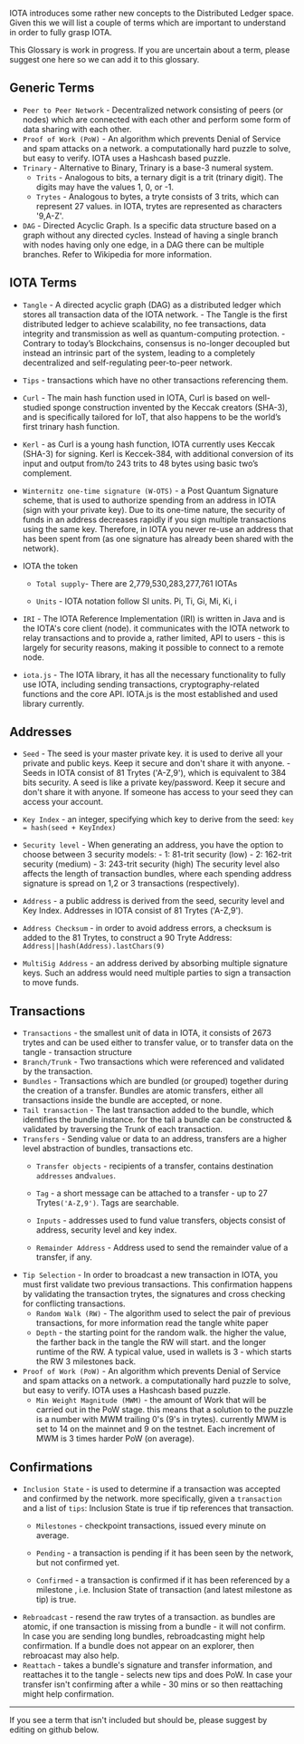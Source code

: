IOTA introduces some rather new concepts to the Distributed Ledger space.  Given this we will list a couple of terms which are important to understand in order to fully grasp IOTA.

This Glossary is work in progress. If you are uncertain about a term, please suggest one here so we can add it to this glossary.

## Generic Terms

- `Peer to Peer Network` - Decentralized network consisting of peers (or nodes) which are connected with each other and perform some form of data sharing with each other.
- `Proof of Work (PoW)` - An algorithm which prevents Denial of Service and spam attacks on a network. a computationally hard puzzle to solve, but easy to verify. IOTA uses a Hashcash based puzzle.
- `Trinary` - Alternative to Binary, Trinary is a base-3 numeral system. 
  - `Trits` - Analogous to bits, a ternary digit is a trit (trinary digit). The digits may have the values 1, 0, or -1.
  - `Trytes` - Analogous to bytes, a tryte consists of 3 trits, which can represent 27 values. in IOTA, trytes are represented as characters '9,A-Z'.
- `DAG` - Directed Acyclic Graph. Is a specific data structure based on a graph without any directed cycles. Instead of having a single branch with nodes having only one edge, in a DAG there can be multiple branches. Refer to Wikipedia for more information.

## IOTA Terms

- `Tangle` - A directed acyclic graph (DAG) as a distributed ledger which stores all transaction data of the IOTA network. - The Tangle is the first distributed ledger to achieve scalability, no fee transactions, data integrity and transmission as well as quantum-computing protection. - Contrary to today’s Blockchains, consensus is no-longer decoupled but instead an intrinsic part of the system, leading to a completely decentralized and self-regulating peer-to-peer network.

- `Tips` - transactions which have no other transactions referencing them.

- `Curl` - The main hash function used in IOTA, Curl is based on well-studied sponge construction invented by the Keccak creators (SHA-3), and is specifically tailored for IoT, that also happens to be the world’s first trinary hash function.

- `Kerl` - as Curl is a young hash function, IOTA currently uses Keccak (SHA-3) for signing. Kerl is Keccek-384, with additional conversion of its input and output from/to 243 trits to 48 bytes using basic two’s complement.

- `Winternitz one-time signature (W-OTS)` - a Post Quantum Signature scheme, that is used to authorize spending from an address in IOTA (sign with your private key). Due to its one-time nature, the security of funds in an address decreases rapidly if you sign multiple transactions using the same key. Therefore, in IOTA you never re-use an address that has been spent from (as one signature has already been shared with the network).

- IOTA the token

  - `Total supply`- There are 2,779,530,283,277,761 IOTAs

  - `Units` - IOTA notation follow SI units. Pi, Ti, Gi, Mi, Ki, i

- `IRI` - The IOTA Reference Implementation (IRI) is written in Java and is the IOTA's core client (node). it communicates with the IOTA network to relay transactions and to provide a, rather limited, API to users - this is largely for security reasons, making it possible to connect to a remote node.

- `iota.js` - The IOTA library, it has all the necessary functionality to fully use IOTA, including sending transactions, cryptography-related functions and the core API. IOTA.js is the most established and used library currently.

## Addresses

- `Seed` - The seed is your master private key. it is used to derive all your private and public keys. Keep it secure and don't share it with anyone. - Seeds in IOTA consist of 81 Trytes ('A-Z,9'), which is equivalent to 384 bits security. A seed is like a private key/password. Keep it secure and don't share it with anyone. If someone has access to your seed they can access your account.

- `Key Index` - an integer, specifying which key to derive from the seed: `key = hash(seed + KeyIndex)`

- `Security level` - When generating an address, you have the option to choose between 3 security models: - 1: 81-trit security (low) - 2: 162-trit security (medium) - 3: 243-trit security (high) The security level also affects the length of transaction bundles, where each spending address signature is spread on 1,2 or 3 transactions (respectively).
- `Address` - a public address is derived from the seed, security level and Key Index. Addresses in IOTA consist of 81 Trytes ('A-Z,9').

- `Address Checksum` - in order to avoid address errors, a checksum is added to the 81 Trytes, to construct a 90 Tryte Address: `Address||hash(Address).lastChars(9)`

- `MultiSig Address` - an address derived by absorbing multiple signature keys. Such an address would need multiple parties to sign a transaction to move funds.

## Transactions

- `Transactions` - the smallest unit of data in IOTA, it consists of 2673 trytes and can be used either to transfer value, or to transfer data on the tangle - transaction structure
- `Branch/Trunk` - Two transactions which were referenced and validated by the transaction.
- `Bundles` - Transactions which are bundled (or grouped) together during the creation of a transfer. Bundles are atomic transfers, either all transactions inside the bundle are accepted, or none.
- `Tail transaction` - The last transaction added to the bundle, which identifies the bundle instance. for the tail a bundle can be constructed & validated by traversing the Trunk of each transaction.
- `Transfers` - Sending value or data to an address, transfers are a higher level abstraction of bundles, transactions etc.
  - `Transfer objects` - recipients of a transfer, contains destination `addresses` and`values`.
  - `Tag` - a short message can be attached to a transfer - up to 27 Trytes`('A-Z,9')`. Tags are searchable.

  - `Inputs` - addresses used to fund value transfers, objects consist of address, security level and key index.

  - `Remainder Address` - Address used to send the remainder value of a transfer, if any.
- `Tip Selection` - In order to broadcast a new transaction in IOTA, you must first validate two previous transactions. This confirmation happens by validating the transaction trytes, the signatures and cross checking for conflicting transactions.
  - `Random Walk (RW)` - The algorithm used to select the pair of previous transactions, for more information read the tangle white paper
  - `Depth` - the starting point for the random walk. the higher the value, the farther back in the tangle the RW will start. and the longer runtime of the RW. A typical value, used in wallets is 3 - which starts the RW 3 milestones back.
- `Proof of Work (PoW)` - An algorithm which prevents Denial of Service and spam attacks on a network. a computationally hard puzzle to solve, but easy to verify. IOTA uses a Hashcash based puzzle.
  - `Min Weight Magnitude (MWM)` - the amount of Work that will be carried out in the PoW stage. this means that a solution to the puzzle is a number with MWM trailing 0's (9's in trytes). currently MWM is set to 14 on the mainnet and 9 on the testnet. Each increment of MWM is 3 times harder PoW (on average).

## Confirmations

- `Inclusion State` - is used to determine if a transaction was accepted and confirmed by the network. more specifically, given a `transaction` and a list of `tips`: Inclusion State is true if tip references that transaction.
  - `Milestones` - checkpoint transactions, issued every minute on average.
  - `Pending` - a transaction is pending if it has been seen by the network, but not confirmed yet.

  - `Confirmed` - a transaction is confirmed if it has been referenced by a milestone , i.e. Inclusion State of transaction (and latest milestone as tip) is true.
- `Rebroadcast` - resend the raw trytes of a transaction. as bundles are atomic, if one transaction is missing from a bundle - it will not confirm. In case you are sending long bundles, rebroadcasting might help confirmation. If a bundle does not appear on an explorer, then rebroacast may also help.
- `Reattach` - takes a bundle's signature and transfer information, and reattaches it to the tangle - selects new tips and does PoW. In case your transfer isn't confirming after a while - 30 mins or so then reattaching might help confirmation.

<HR/>

If you see a term that isn't included but should be, please suggest by editing on github below.
